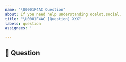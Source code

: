 ```yaml
---
name: "\U0001F4AC Question"
about: If you need help understanding ocelot.social.
title: "\U0001F4AC [Question] XXX"
labels: question
assignees: ''

---
```


<!-- Chat with ocelot.social team -->
<!-- If you need an answer right away, visit the ocelot.social Discord:
https://discord.gg/AJSX9DCSUA -->

## 💬 Question
<!-- Describe your Question in detail. Include screenshots and drawings if needed. -->
